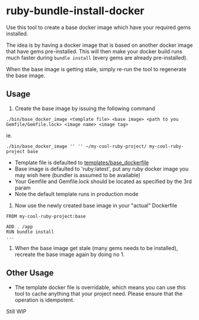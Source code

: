 # ruby-bundle-install-docker

Use this tool to create a base docker image which have your required gems installed.

The idea is by having a docker image that is based on another docker image that have gems pre-installed. This will then make your docker build runs much faster during `bundle install` (every gems are already pre-installed).

When the base image is getting stale, simply re-run the tool to regenerate the base image.

## Usage

1. Create the base image by issuing the following command
  ```
  ./bin/base_docker_image <template file> <base image> <path to you Gemfile/Gemfile.lock> <image name> <image tag>
  ```
  ie.

  ```
  ./bin/base_docker_image '' '' ~/my-cool-ruby-project/ my-cool-ruby-project base
  ```
  * Template file is defaulted to [templates/base_dockerfile](templates/base_dockerfile)
  * Base image is defaulted to 'ruby:latest', put any ruby docker image you may wish here (bundler is assumed to be available)
  * Your Gemfile and Gemfile.lock should be located as specified by the 3rd param 
  * Note the default template runs in production mode

1. Now use the newly created base image in your "actual" Dockerfile
  ```
  FROM my-cool-ruby-project:base

  ADD . /app
  RUN bundle install
  ...
  ```
1. When the base image get stale (many gems needs to be installed), recreate the base image again by doing no 1.

## Other Usage

* The template docker file is overridable, which means you can use this tool to cache anything that your project need. Please ensure that the operation is idempotent.

Still WIP

